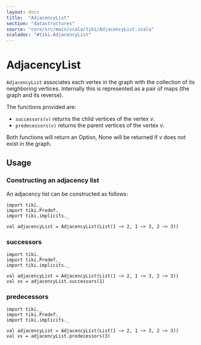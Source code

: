 ```yaml
---
layout: docs 
title:  "AdjacencyList"
section: "datastructures"
source: "core/src/main/scala/tiki/AdjacencyList.scala"
scaladoc: "#tiki.AdjacencyList"
---
```

# AdjacencyList

`AdjacencyList` associates each vertex in the graph with the collection of its neighboring vertices.
Internally this is represented as a pair of maps (the graph and its reverse).

The functions provided are:

- `successors(v)` returns the child vertices of the vertex _v_.
- `predecessors(v)` returns the parent vertices of the vertex _v_.

Both functions will return an Option, None will be returned if _v_ does not exist in the graph.
 
## Usage

### Constructing an adjacency list

An adjacency list can be constructed as follows:

```tut
import tiki._
import tiki.Predef._
import tiki.implicits._

val adjacencyList = AdjacencyList(List(1 ~> 2, 1 ~> 3, 2 ~> 3))
```
 
### successors
 
```tut
import tiki._
import tiki.Predef._
import tiki.implicits._

val adjacencyList = AdjacencyList(List(1 ~> 2, 1 ~> 3, 2 ~> 3))
val xs = adjacencyList.successors(1)
```
 
### predecessors
  
```tut
import tiki._
import tiki.Predef._
import tiki.implicits._

val adjacencyList = AdjacencyList(List(1 ~> 2, 1 ~> 3, 2 ~> 3))
val xs = adjacencyList.predecessors(3)
```
  
